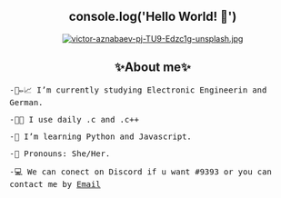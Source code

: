 <div align='center'>
  
  ## console.log('Hello World! 👋')
  
  [![victor-aznabaev-pj-TU9-Edzc1g-unsplash.jpg](https://i.postimg.cc/K88vdysr/victor-aznabaev-pj-TU9-Edzc1g-unsplash.jpg)](https://postimg.cc/7fjk2j4f)
  
</div>

<div align='center'>
  
  ## ✨About me✨
  
</div>

<samp>
  
  -📐✏️📈 I’m currently studying Electronic Engineerin and German.  
  
  -👨‍💻 I use daily .c and .c++ 
  
  -🌱 I’m learning Python and Javascript.
  
  -👩 Pronouns: She/Her.
  
  -💻 We can conect on Discord if u want #9393 or you can contact me by [Email](mailto:ariana.delia.2414@gmail.com)
  
</samp>
